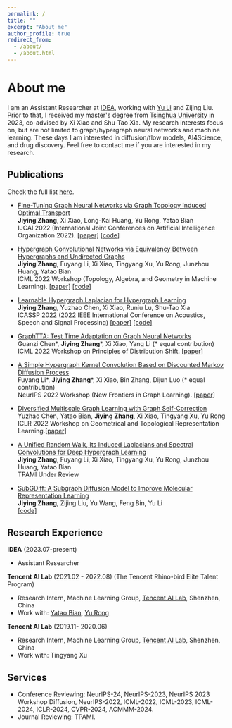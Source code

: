 ```yaml
---
permalink: /
title: ""
excerpt: "About me"
author_profile: true
redirect_from: 
  - /about/
  - /about.html
---
```


About me
======
I am an Assistant Researcher at [IDEA](https://www.idea.edu.cn/), working with [Yu Li](https://yu-li.github.io/) and Zijing Liu.
Prior to that, I received my master's degree from [Tsinghua University](https://www.tsinghua.edu.cn/en/) in 2023, co-advised by Xi Xiao and Shu-Tao Xia. 
My research interests focus on, but are not limited to graph/hypergraph neural networks and machine learning. These days I am interested in diffusion/flow models, AI4Science, and drug discovery. 
Feel free to contact me if you are interested in my research.

<!---I was extremely fortunate to have many wonderful mentors in my graduate years. I had a wonderful research internship with [Yatao Bian](https://yataobian.com/) in [Tencent AI Lab](https://ai.tencent.com/ailab/en/index).--->

Publications
------

Check the full list [here](https://scholar.google.com/citations?user=j90eZ0MAAAAJ&hl).

- [Fine-Tuning Graph Neural Networks via Graph Topology Induced Optimal Transport](https://www.ijcai.org/proceedings/2022/518)  <br>
**Jiying Zhang**, Xi Xiao, Long-Kai Huang, Yu Rong, Yatao Bian <br>
    IJCAI 2022 (International Joint Conferences on Artificial Intelligence Organization 2022).
<a href="https://arxiv.org/pdf/2203.10453.pdf">[paper]</a>  <a href="https://github.com/youjibiying/gtot-tuning">[code]</a>

- [Hypergraph Convolutional Networks via Equivalency Between Hypergraphs and Undirected Graphs](https://arxiv.org/abs/2203.16939) <br>
 **Jiying Zhang**, Fuyang Li, Xi Xiao, Tingyang Xu, Yu Rong, Junzhou Huang, Yatao Bian <br>
ICML 2022 Workshop (Topology, Algebra, and Geometry in Machine Learning). <a href="https://arxiv.org/pdf/2203.16939.pdf">[paper]</a>  <a href="https://github.com/youjibiying/H-GNNs">[code]</a>

- [Learnable Hypergraph Laplacian for Hypergraph Learning](https://ieeexplore.ieee.org/abstract/document/9747687/) <br>
 **Jiying Zhang**, Yuzhao Chen, Xi Xiao, Runiu Lu, Shu-Tao Xia <br>
ICASSP 2022 (2022 IEEE International Conference on Acoustics, Speech and Signal Processing) 
<a href="https://arxiv.org/pdf/2106.06666.pdf">[paper]</a> <a href="https://github.com/youjibiying/HERALD">[code]</a>

- [GraphTTA: Test Time Adaptation on Graph Neural Networks](https://arxiv.org/abs/2208.09126) <br>
 Guanzi Chen\*, **Jiying Zhang**\*, Xi Xiao, Yang Li (\* equal contribution) <br>
ICML 2022 Workshop on Principles of Distribution Shift. <a href="https://arxiv.org/pdf/2208.09126.pdf">[paper]</a> 

- [A Simple Hypergraph Kernel Convolution Based on Discounted Markov Diffusion Process](https://arxiv.org/abs/2210.16884) <br>
 Fuyang Li\*, **Jiying Zhang**\*, Xi Xiao, Bin Zhang, Dijun Luo (\* equal contribution) <br>
 NeurIPS 2022 Workshop (New Frontiers in Graph Learning). <a href="https://arxiv.org/pdf/2210.16884.pdf">[paper]</a>

- [Diversified Multiscale Graph Learning with Graph Self-Correction](https://openreview.net/forum?id=S5IEoV-JTg9) <br>
 Yuzhao Chen, Yatao Bian, **Jiying Zhang**, Xi Xiao, Tingyang Xu, Yu Rong <br>
 ICLR 2022 Workshop on Geometrical and Topological Representation Learning.<a href="https://arxiv.org/pdf/2103.09754.pdf">[paper]</a>

- [A Unified Random Walk, Its Induced  Laplacians and  Spectral Convolutions for Deep Hypergraph Learning](http://youjibiying.github.io/files/TPAMI-Under_review_A_Unified_Random_Walk.pdf) <br>
 **Jiying Zhang**, Fuyang Li, Xi Xiao, Tingyang Xu, Yu Rong, Junzhou Huang, Yatao Bian <br>
TPAMI Under Review
- [SubGDiff: A Subgraph Diffusion Model to Improve Molecular Representation Learning](https://arxiv.org/abs/2405.05665) <br>
  **Jiying Zhang**, Zijing Liu, Yu Wang, Feng Bin, Yu Li <br>
  <a href="https://github.com/IDEA-XL/SubgDiff">[code]</a>


 
Research Experience
------
**IDEA** (2023.07-present)
- Assistant Researcher
  
**Tencent AI Lab** (2021.02 - 2022.08) (The Tencent Rhino-bird Elite Talent Program)

- Research Intern, Machine Learning Group, <a href="https://ai.tencent.com/ailab/en/index">Tencent AI Lab</a>, Shenzhen, China
- Work with: [Yatao Bian](https://yataobian.com/), [Yu Rong](https://www.aminer.cn/profile/yu-rong/5458fe38dabfaeb0fe2b0f81) 

**Tencent AI Lab** (2019.11- 2020.06)

- Research Intern, Machine Learning Group, <a href="https://ai.tencent.com/ailab/en/index">Tencent AI Lab</a>, Shenzhen, China
- Work with: Tingyang Xu

Services
------

- Conference Reviewing: NeurIPS-24, NeurIPS-2023, NeurIPS 2023 Workshop Diffusion, NeurIPS-2022, ICML-2022, ICML-2023, ICML-2024,  ICLR-2024, CVPR-2024, ACMMM-2024.
- Journal Reviewing: TPAMI.
